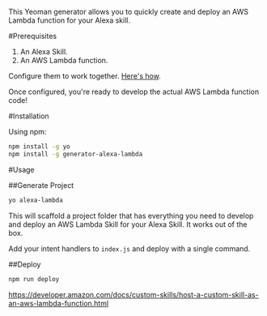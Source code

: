 This Yeoman generator allows you to quickly create and deploy an AWS Lambda function for your Alexa skill.

#Prerequisites

1. An Alexa Skill.
2. An AWS Lambda function.

Configure them to work together. [Here's how](https://developer.amazon.com/docs/custom-skills/host-a-custom-skill-as-an-aws-lambda-function.html).

Once configured, you're ready to develop the actual AWS Lambda function code!

#Installation

Using npm:

```bash
npm install -g yo
npm install -g generator-alexa-lambda
```

#Usage

##Generate Project

```bash
yo alexa-lambda
```

This will scaffold a project folder that has everything you need to develop and deploy an AWS Lambda Skill for your Alexa Skill. It works out of the box.

Add your intent handlers to `index.js` and deploy with a single command.

##Deploy

```bash
npm run deploy
```

https://developer.amazon.com/docs/custom-skills/host-a-custom-skill-as-an-aws-lambda-function.html